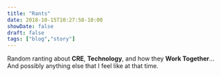 ```yaml
---
title: "Rants"
date: 2018-10-15T10:27:58-10:00
showDate: false
draft: false
tags: ["blog","story"]
---
```


Random ranting about **CRE**, **Technology**, and how they **Work Together**...
And possibly anything else that I feel like at that time.
